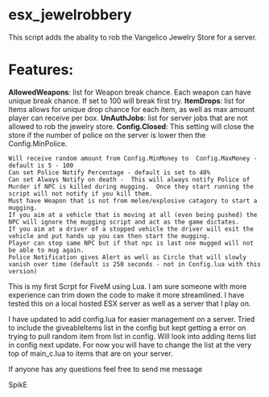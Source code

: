 # esx_jewelrobbery

This script adds the abality to rob the Vangelico Jewelry  Store for a server.



# Features:

  <b>AllowedWeapons</b>:
 	list for Weapon break chance.  Each weapon can have unique break chance.  If set to 100 will break first try.
  <b>ItemDrops</b>: 
 	list for Items allows for unique drop chance for each item, as well as max amount player can receive per box.
  <b>UnAuthJobs</b>:
 	list for server jobs that are not allowed to rob the jewelry store.
  <b>Config.Closed</b>:
 	This setting will close the store if the number of police on the server is lower then the Config.MinPolice.
	
	
  
 	Will receive random amount from Config.MinMoney to  Config.MaxMoney -  default is 5 - 100
	Can set Police Notify Percentage - default is set to 40%
	Can set Always Notify on death -  This will always notify Police of Murder if NPC is killed during mugging.  Once they start running the script will not notify if you kill them.
	Must have Weapon that is not from melee/explosive catagory to start a mugging.
	If you aim at a vehicle that is moving at all (even being pushed) the NPC will ignore the mugging script and act as the game dictates.
	If you aim at a driver of a stopped vehicle the driver will exit the vehicle and put hands up you can then start the mugging.
	Player can stop same NPC but if that npc is last one mugged will not be able to mug again.
	Police Notification gives Alert as well as Circle that will slowly vanish over time (default is 250 seconds - not in Config.lua with this version)
  


This is my first Scrpt for FiveM using Lua. I am sure someone with more experience can trim down the code to make it more streamlined.
I have tested this on a local hosted ESX server as well as a server that I play on. 

I have updated to add config.lua for easier management on a server.  Tried to include the giveableItems list in the config but kept getting a error on trying to pull random item from list in config.  Will look into adding items list in config next update.  For now you will have to change the list at the very top of  main_c.lua to items that are on your server.  

If anyone has any questions feel free to send me message

SpikE
